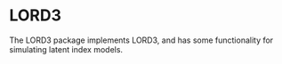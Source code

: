 # LORD3

The LORD3 package implements LORD3, and has some functionality for simulating latent index models.
